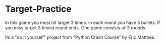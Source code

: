 # Target-Practice
In this game you must hit target 3 times. in each round you have 5 bullets. If you miss target 3 timest round ends.  One game consists of 3 rounds.

Its a "do it yourself" project from "Python Crash Course" by Eric Matthes.
